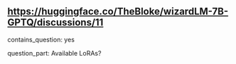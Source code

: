 ## https://huggingface.co/TheBloke/wizardLM-7B-GPTQ/discussions/11

contains_question: yes

question_part: Available LoRAs?